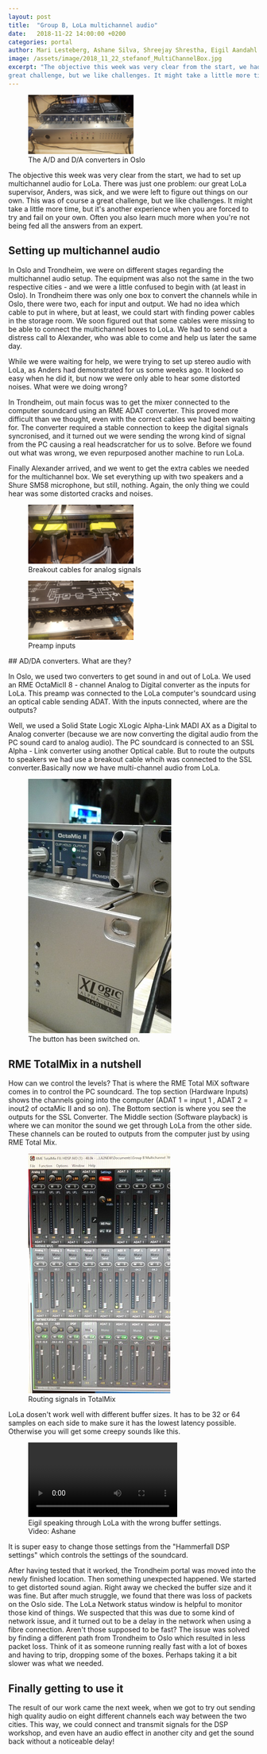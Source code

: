 ```yaml
---
layout: post
title:  "Group B, LoLa multichannel audio"
date:   2018-11-22 14:00:00 +0200
categories: portal
author: Mari Lesteberg, Ashane Silva, Shreejay Shrestha, Eigil Aandahl
image: /assets/image/2018_11_22_stefanof_MultiChannelBox.jpg
excerpt: "The objective this week was very clear from the start, we had to set up multichannel audio for LoLa. There was just one problem: our great LoLa supervisor, Anders, was sick, and we were left to figure out things on our own. This was of course a
great challenge, but we like challenges. It might take a little more time, but it's another experience when you are forced to try and fail on your own. Often you also learn much more when you're not being fed all the answers from an expert."
---
```


<figure>
<img src="/assets/image/2018_11_22_stefanof_MultiChannelBox.jpg" alt="Converter boxes" width="50%" />
  <figcaption> The A/D and D/A converters in Oslo </figcaption>
</figure>

The objective this week was very clear from the start, we had to set up multichannel audio for LoLa. There was just one
problem: our great LoLa supervisor, Anders, was sick, and we were left to figure out things on our own. This was of course a
great challenge, but we like challenges. It might take a little more time, but it's another experience when you are forced to try
and fail on your own. Often you also learn much more when you're not being fed all the answers from an expert.

## Setting up multichannel audio

In Oslo and Trondheim, we were on different stages regarding the multichannel audio setup. The equipment was also not the same in the two respective cities - and we were a little confused to begin with (at least in Oslo). In Trondheim there was only one box to convert the channels while in Oslo, there were two, each for input and output. We had no idea
which cable to put in where, but at least, we could start with finding power cables in the storage room. We soon
figured out that some cables were missing to be able to connect the multichannel boxes to LoLa. We had to
send out a distress call to Alexander, who was able to come and help us later the same day.

While we were waiting for help, we were trying to set up stereo audio with LoLa, as Anders had demonstrated for us some weeks
ago. It looked so easy when he did it, but now we were only able to hear some distorted noises. What were we doing wrong?

In Trondheim, out main focus was to get the mixer connected to the computer soundcard using an RME ADAT converter. This proved more difficult than we thought, even with the correct cables we had been waiting for. The converter required a stable connection to keep the digital signals syncronised, and it turned out we were sending the wrong kind of signal from the PC causing a real headscratcher for us to solve. Before we found out what was wrong, we even repurposed another machine to run LoLa.

Finally Alexander arrived, and we went to get the extra cables we needed for the multichannel box. We set everything up with
two speakers and a Shure SM58 microphone, but still, nothing. Again, the only thing we could hear was some distorted cracks
and noises.

<figure>
<img src="/assets/image/2018_11_22_stefanof_MultiMultiOutput.jpg" alt="Breakout cables" width="50%" />
  <figcaption>Breakout cables for analog signals </figcaption>
</figure>

<figure>
<img src="/assets/image/2018_11_22_stefanof_InputLolaRME.jpg" alt="preamp inputs" width="50%" />
  <figcaption> Preamp inputs</figcaption>
</figure>
## AD/DA converters. What are they?

In Oslo, we used two converters to get sound in and out of LoLa. We used an RME OctaMicII 8 - channel Analog to Digital converter as the inputs for LoLa. This preamp was connected to the LoLa computer's soundcard using an optical cable sending ADAT. With the inputs connected, where are the outputs?

Well, we used a Solid State Logic XLogic Alpha-Link MADI AX as a Digital to Analog converter (because we are now converting the digital audio from the PC sound card to analog audio). The PC soundcard is connected to an SSL Alpha - Link converter using another Optical cable. But to route the outputs to speakers we had use a breakout cable whcih was connected to the SSL converter.Basically now we have multi-channel audio from LoLa.

<figure>
<img src="/assets/image/2018_11_22_stefanof_Group_B_LoLa_converters_1.jpg" alt="Power switch">
  <figcaption> The button has been switched on.</figcaption>
</figure>

## RME TotalMix in a nutshell

How can we control the levels? That is where the RME Total MiX software comes in to control the PC soundcard. The top section (Hardware Inputs) shows the channels going into the computer (ADAT 1 = input 1 , ADAT 2 = inout2 of octaMic II and so on). The Bottom section is where you see the outputs for the SSL Converter. The Middle section (Software playback) is where we can monitor the sound we get through LoLa from the other side. These channels can be routed to outputs from the computer just by using RME Total Mix.


<figure>
<img src="/assets/image/2018_11_22_stefanof_Group_B_LoLa_RME_TotalMix.jpg" alt="TotalMix window">
  <figcaption>Routing signals in TotalMix</figcaption>
</figure>


LoLa dosen't work well with different buffer sizes. It has to be 32 or 64 samples on each side to make sure it has the lowest latency possible. Otherwise you will get some creepy sounds like this.

<figure>
<video controls>
  <source src="https://docs.google.com/uc?export=download&id=1lH9jltPIy0mX5K5_ja7lRf-FePse1SU0" type="video/mp4" width="65%">
Your browser does not support the video tag.
</video>
  <figcaption>Eigil speaking through LoLa with the wrong buffer settings. Video: Ashane</figcaption>
 </figure>


It is super easy to change those settings from the "Hammerfall DSP settings" which controls the settings of the soundcard.

After having tested that it worked, the Trondheim portal was moved into the newly finished location. Then something unexpected happened. We started to get distorted sound agian. Right away we checked the buffer size and it was fine. But after much struggle, we found that there was loss of packets on the Oslo side. The LoLa Network status window is helpful to monitor those kind of things. We suspected that this was due to some kind of network issue, and it turned out to be a delay in the network when using a fibre connection. Aren't those supposed to be fast? The issue was solved by finding a different path from Trondheim to Oslo which resulted in less packet loss. Think of it as someone running really fast with a lot of boxes and having to trip, dropping some of the boxes. Perhaps taking it a bit slower was what we needed.

## Finally getting to use it

The result of our work came the next week, when we got to try out sending high quality audio on eight different channels each way between the two cities. This way, we could connect and transmit signals for the DSP workshop, and even have an audio effect in another city and get the sound back without a noticeable delay!
